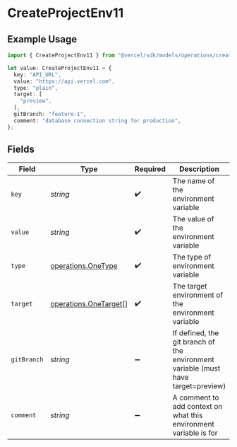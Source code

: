 # CreateProjectEnv11

## Example Usage

```typescript
import { CreateProjectEnv11 } from "@vercel/sdk/models/operations/createprojectenv.js";

let value: CreateProjectEnv11 = {
  key: "API_URL",
  value: "https://api.vercel.com",
  type: "plain",
  target: [
    "preview",
  ],
  gitBranch: "feature-1",
  comment: "database connection string for production",
};
```

## Fields

| Field                                                                             | Type                                                                              | Required                                                                          | Description                                                                       | Example                                                                           |
| --------------------------------------------------------------------------------- | --------------------------------------------------------------------------------- | --------------------------------------------------------------------------------- | --------------------------------------------------------------------------------- | --------------------------------------------------------------------------------- |
| `key`                                                                             | *string*                                                                          | :heavy_check_mark:                                                                | The name of the environment variable                                              | API_URL                                                                           |
| `value`                                                                           | *string*                                                                          | :heavy_check_mark:                                                                | The value of the environment variable                                             | https://api.vercel.com                                                            |
| `type`                                                                            | [operations.OneType](../../models/operations/onetype.md)                          | :heavy_check_mark:                                                                | The type of environment variable                                                  | plain                                                                             |
| `target`                                                                          | [operations.OneTarget](../../models/operations/onetarget.md)[]                    | :heavy_check_mark:                                                                | The target environment of the environment variable                                | [<br/>"preview"<br/>]                                                             |
| `gitBranch`                                                                       | *string*                                                                          | :heavy_minus_sign:                                                                | If defined, the git branch of the environment variable (must have target=preview) | feature-1                                                                         |
| `comment`                                                                         | *string*                                                                          | :heavy_minus_sign:                                                                | A comment to add context on what this environment variable is for                 | database connection string for production                                         |